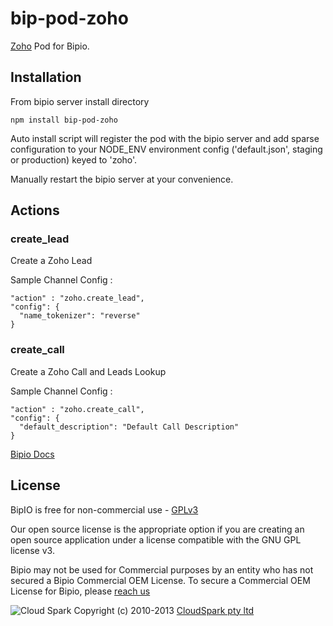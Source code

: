 bip-pod-zoho
=======

[Zoho](http://www.zoho.com) Pod for Bipio.  

## Installation

From bipio server install directory

    npm install bip-pod-zoho

Auto install script will register the pod with the bipio server and add sparse
configuration to your NODE_ENV environment config ('default.json', staging or production)
keyed to 'zoho'.

Manually restart the bipio server at your convenience.

## Actions

### create_lead

Create a Zoho Lead

Sample Channel Config :

```
"action" : "zoho.create_lead",
"config": {
  "name_tokenizer": "reverse"
}
```

### create_call

Create a Zoho Call and Leads Lookup

Sample Channel Config :

```
"action" : "zoho.create_call",
"config": {
  "default_description": "Default Call Description"
}
```

[Bipio Docs](https://bip.io/docs/pods/zoho)

## License

BipIO is free for non-commercial use - [GPLv3](http://www.gnu.org/copyleft/gpl.html)

Our open source license is the appropriate option if you are creating an open source application under a license compatible with the GNU GPL license v3. 

Bipio may not be used for Commercial purposes by an entity who has not secured a Bipio Commercial OEM License.  To secure a Commercial OEM License for Bipio,
please [reach us](mailto:enquiries@cloudspark.com.au)

![Cloud Spark](http://www.cloudspark.com.au/cdn/static/img/cs_logo.png "Cloud Spark - Rapid Web Stacks Built Beautifully")
Copyright (c) 2010-2013  [CloudSpark pty ltd](http://www.cloudspark.com.au)